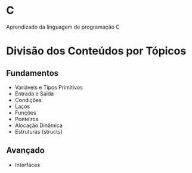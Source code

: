 # C

Aprendizado da linguagem de programação C

# Divisão dos Conteúdos por Tópicos

## Fundamentos

- Variáveis e Tipos Primitivos
- Entrada e Saída
- Condições
- Laços
- Funções
- Ponteiros
- Alocação Dinâmica
- Estruturas (structs)

## Avançado

- Interfaces
